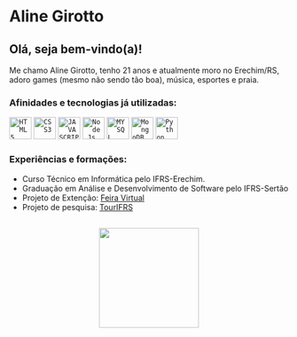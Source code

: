 # Aline Girotto

## Olá, seja bem-vindo(a)!
 Me chamo Aline Girotto, tenho 21 anos e atualmente moro no Erechim/RS, adoro games (mesmo não sendo tão boa), música, esportes e praia.

### Afinidades e tecnologias já utilizadas:
<code><img width="40px" src="https://cdn.jsdelivr.net/gh/devicons/devicon/icons/html5/html5-original-wordmark.svg" title = "HTML5"/></code>
<code><img width="40px" src="https://cdn.jsdelivr.net/gh/devicons/devicon/icons/css3/css3-original-wordmark.svg" title = "CSS3"/></code>
<code><img width="40px" src="https://cdn.jsdelivr.net/gh/devicons/devicon/icons/javascript/javascript-original.svg" title = "JAVASCRIPT"/></code>
<code><img width="40px" src="https://cdn.jsdelivr.net/gh/devicons/devicon/icons/nodejs/nodejs-original.svg" title = "Node.Js"/></code>
<code><img width="40px" src="https://cdn.jsdelivr.net/gh/devicons/devicon/icons/mysql/mysql-original.svg" title = "MYSQL"/></code>
<code><img width="40px" src="https://cdn.jsdelivr.net/gh/devicons/devicon/icons/mongodb/mongodb-original-wordmark.svg" title = "MongoDB"/></code>
<code><img width="40px" src="https://cdn.jsdelivr.net/gh/devicons/devicon/icons/python/python-original-wordmark.svg" title = "Python"/></code>

### Experiências e formações:
- Curso Técnico em Informática pelo IFRS-Erechim.
- Graduação em Análise e Desenvolvimento de Software pelo IFRS-Sertão
- Projeto de Extenção: <a href="https://feiravirtual.erechim.ifrs.edu.br/">Feira Virtual</a>
- Projeto de pesquisa: <a href="http://tour.sertao.ifrs.edu.br/">TourIFRS</a>

##
<p align="center">
<a href="https://github.com/AlineGirotto">
  <img height="180em" src="https://github-readme-stats-eight-theta.vercel.app/api/top-langs/?username=AlineGirotto&layout=compact&langs_count=8&theme=algolia"/>
</a>
</p>
